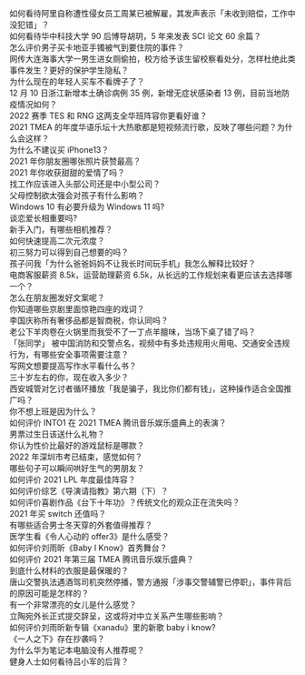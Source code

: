 如何看待阿里自称遭性侵女员工周某已被解雇，其发声表示「未收到赔偿，工作中没犯错」？  
如何看待华中科技大学 90 后博导胡玥，5 年来发表 SCI 论文 60 余篇？  
怎么评价男子买卡地亚手镯被气到要住院的事件？  
网传大连海事大学一男生进女厕偷拍，校方给予该生留校察看处分，怎样杜绝此类事件发生？更好的保护学生隐私？  
为什么现在的年轻人买车不看牌子了？  
12 月 10 日浙江新增本土确诊病例 35 例，新增无症状感染者 13 例，目前当地防疫情况如何？  
2022 赛季 TES 和 RNG 这两支全华班阵容你更看好谁？  
2021 TMEA 的年度华语乐坛十大热歌都是短视频流行歌，反映了哪些问题？为什么会这样？  
为什么不建议买 iPhone13？  
2021 年你朋友圈哪张照片获赞最高？  
2021 年你收获甜甜的爱情了吗？  
找工作应该进入头部公司还是中小型公司？  
父母控制欲太强会对孩子有什么影响？  
Windows 10 有必要升级为 Windows 11 吗?  
谈恋爱长相重要吗?  
新手入门，有哪些相机推荐？  
如何快速提高二次元浓度？  
初三努力可以得到自己想要的吗？  
孩子问我「为什么爸爸妈妈不让我长时间玩手机」我怎么解释比较好？  
电商客服薪资 8.5k，运营助理薪资 6.5k，从长远的工作规划来看更应该去选择哪一个？  
怎么在朋友圈发好文案呢？  
你知道哪些京剧里面惊艳四座的戏词？  
李国庆称所有奢侈品都是智商税，你认同吗？  
老公下羊肉卷在火锅里而我受不了一丁点羊膻味，当场下桌了错了吗？  
「张同学」 被中国消防和交警点名，视频中有多处违规用火用电、交通安全违规行为，有哪些安全事项需要注意？  
写网文想要提高写作水平看什么书？  
三十岁左右的你，现在收入多少？  
西安城管对乞讨者循环播放「我是骗子，我比你们都有钱」，这种操作适合全国推广吗？  
你不想上班是因为什么？  
如何评价 INTO1 在 2021 TMEA 腾讯音乐娱乐盛典上的表演？  
男票过生日该送什么礼物？  
你认为性价比最好的游戏鼠标是哪款？  
2022 年深圳市考已结束，感觉如何？  
哪些句子可以瞬间哄好生气的男朋友？  
如何评价 2021 LPL 年度最佳阵容？  
如何评价综艺《导演请指教》第六期（下）？  
如何评价喜剧作品《台下十年功》？传统文化的观众正在流失吗？  
2021 年买 switch 还值吗？  
有哪些适合男士冬天穿的外套值得推荐？  
医学生看《令人心动的 offer3》是什么感受？  
如何评价刘雨昕《Baby I Know》首秀舞台？  
如何评价 2021 年第三届 TMEA 腾讯音乐娱乐盛典？  
到底什么材料的衣服是最保暖的？  
唐山交警执法遇酒驾司机突然停播，警方通报「涉事交警辅警已停职」，事件背后的原因可能是怎样的？  
有一个非常漂亮的女儿是什么感觉？  
立陶宛外长正式提交辞呈，这或将对中立关系产生哪些影响？  
如何评价刘雨昕新专辑《xanadu》里的新歌 baby i know?  
《一人之下》存在抄袭吗？  
为什么华为笔记本电脑没有人推荐呢？  
健身人士如何看待吕小军的后背？  

